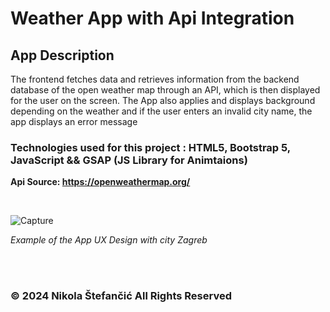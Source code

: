 # Weather App with Api Integration

## App Description

The frontend fetches data and retrieves information from the backend database of the open weather map through an API, which is then displayed for the user on the screen.
The App also applies and displays background depending on the weather and if the user enters an invalid city name, the app displays an error message

### Technologies used for this project : HTML5, Bootstrap 5, JavaScript && GSAP (JS Library for Animtaions)

**Api Source: https://openweathermap.org/**

<br>

![Capture](https://github.com/nstefan55/Weather-App-with-API/assets/121696125/cb744daf-8afd-45a0-ae18-9552ffbd5b97)

_Example of the App UX Design with city Zagreb_

<br>
<br>

### &copy; 2024 Nikola Štefančić All Rights Reserved
